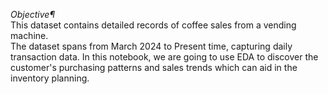 *Objective¶*  
This dataset contains detailed records of coffee sales from a vending machine.  
The dataset spans from March 2024 to Present time, capturing daily transaction
data. In this notebook, we are going to use EDA to discover the customer's
purchasing patterns and sales trends which can aid in the inventory planning.
